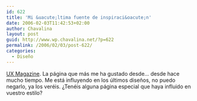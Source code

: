 ```yaml
---
id: 622
title: 'Mi &uacute;ltima fuente de inspiraci&oacute;n'
date: 2006-02-03T11:42:53+02:00
author: Chavalina
layout: post
guid: http://www.wp.chavalina.net/?p=622
permalink: /2006/02/03/post-622/
categories:
  - Diseño
---
```

<a href="http://www.uxmag.com/" target="_blank">UX Magazine</a>. La página que más me ha gustado desde… desde hace mucho tiempo. Me está influyendo en los &uacute;ltimos dise&ntilde;os, no puedo negarlo, ya los veréis. &iquest;Tenéis alguna página especial que haya influido en vuestro estilo?